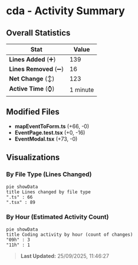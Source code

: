 # cda - Activity Summary 

## Overall Statistics

| Stat                   | Value                                                             |
| ---------------------- | ----------------------------------------------------------------- |
| **Lines Added** (➕)   | 139                                          |
| **Lines Removed** (➖) | 16                                        |
| **Net Change** (↕)    | 123                |
| **Active Time** (⌚)   | 1 minute |


## Modified Files
- **mapEventToForm.ts** (+66, -0)
- **EventPage.test.tsx** (+0, -16)
- **EventModal.tsx** (+73, -0)

## Visualizations

### By File Type (Lines Changed)

```mermaid
pie showData
title Lines changed by file type
".ts" : 66
".tsx" : 89
```

### By Hour (Estimated Activity Count)

```mermaid
pie showData
title Coding activity by hour (count of changes)
"09h" : 3
"11h" : 1
```


> **Last Updated:** 25/09/2025, 11:46:27